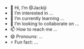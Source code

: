 - 👋 Hi, I’m @Jackiji
- 👀 I’m interested in ...
- 🌱 I’m currently learning ...
- 💞️ I’m looking to collaborate on ...
- 📫 How to reach me ...
- 😄 Pronouns: ...
- ⚡ Fun fact: ...

<!---
Jackiji/Jackiji is a ✨ special ✨ repository because its `README.md` (this file) appears on your GitHub profile.
You can click the Preview link to take a look at your changes.
--->
